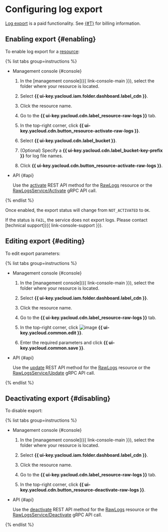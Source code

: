 # Configuring log export

[Log export](../../concepts/logs.md) is a paid functionality. See [{#T}](../../pricing.md) for billing information.

## Enabling export {#enabling}

To enable log export for a [resource](../../concepts/resource.md):

{% list tabs group=instructions %}

- Management console {#console}

   1. In the [management console]({{ link-console-main }}), select the folder where your resource is located.

   1. Select **{{ ui-key.yacloud.iam.folder.dashboard.label_cdn }}**.

   1. Click the resource name.

   1. Go to the **{{ ui-key.yacloud.cdn.label_resource-raw-logs }}** tab.

   1. In the top-right corner, click **{{ ui-key.yacloud.cdn.button_resource-activate-raw-logs }}**.

   1. Select **{{ ui-key.yacloud.cdn.label_bucket }}**.

   1. (Optional) Specify a **{{ ui-key.yacloud.cdn.label_bucket-key-prefix }}** for log file names.

   1. Click **{{ ui-key.yacloud.cdn.button_resource-activate-raw-logs }}**.

- API {#api}

   Use the [activate](../../api-ref/RawLogs/activate.md) REST API method for the [RawLogs](../../api-ref/RawLogs/index.md) resource or the [RawLogsService/Activate](../../api-ref/grpc/RawLogs/activate.md) gRPC API call.

{% endlist %}

Once enabled, the export status will change from `NOT_ACTIVATED` to `OK`.

If the status is `FAIL`, the service does not export logs. Please contact [technical support]({{ link-console-support }}).

## Editing export {#editing}

To edit export parameters:

{% list tabs group=instructions %}

- Management console {#console}

   1. In the [management console]({{ link-console-main }}), select the folder where your resource is located.

   1. Select **{{ ui-key.yacloud.iam.folder.dashboard.label_cdn }}**.

   1. Click the resource name.

   1. Go to the **{{ ui-key.yacloud.cdn.label_resource-raw-logs }}** tab.

   1. In the top-right corner, click ![image](../../../_assets/console-icons/pencil.svg) **{{ ui-key.yacloud.common.edit }}**.

   1. Enter the required parameters and click **{{ ui-key.yacloud.common.save }}**.

- API {#api}

   Use the [update](../../api-ref/RawLogs/update.md) REST API method for the [RawLogs](../../api-ref/RawLogs/index.md) resource or the [RawLogsService/Update](../../api-ref/grpc/RawLogs/update.md) gRPC API call.

{% endlist %}

## Deactivating export {#disabling}

To disable export:

{% list tabs group=instructions %}

- Management console {#console}

   1. In the [management console]({{ link-console-main }}), select the folder where your resource is located.

   1. Select **{{ ui-key.yacloud.iam.folder.dashboard.label_cdn }}**.

   1. Click the resource name.

   1. Go to the **{{ ui-key.yacloud.cdn.label_resource-raw-logs }}** tab.

   1. In the top-right corner, click **{{ ui-key.yacloud.cdn.button_resource-deactivate-raw-logs }}**.

- API {#api}

   Use the [deactivate](../../api-ref/RawLogs/deactivate.md) REST API method for the [RawLogs](../../api-ref/RawLogs/index.md) resource or the [RawLogsService/Deactivate](../../api-ref/grpc/RawLogs/deactivate.md) gRPC API call.

{% endlist %}
